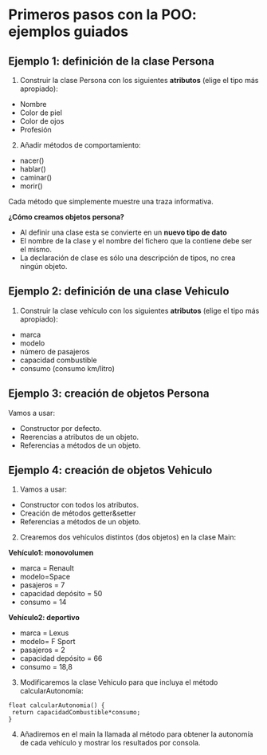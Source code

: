 # Primeros pasos con la POO: ejemplos guiados

## Ejemplo 1: definición de la clase Persona

1. Construir la clase Persona con los siguientes **atributos** (elige el tipo más apropiado):

- Nombre
- Color de piel
- Color de ojos
- Profesión

2. Añadir métodos de comportamiento:

- nacer()
- hablar()
- caminar()
- morir()

Cada método que simplemente muestre una traza informativa.

**¿Cómo creamos objetos persona?**

- Al definir una clase esta se convierte en un **nuevo tipo de dato**
- El nombre de la clase y el nombre del fichero que la contiene debe ser el mismo.
- La declaración de clase es sólo una descripción de tipos, no crea ningún objeto.


## Ejemplo 2: definición de una clase Vehiculo

1. Construir la clase vehículo con los siguientes **atributos** (elige el tipo más apropiado):

- marca
- modelo
- número de pasajeros
- capacidad combustible
- consumo (consumo km/litro)

## Ejemplo 3: creación de objetos Persona

Vamos a usar:

- Constructor por defecto.
- Reerencias a atributos de un objeto.
- Referencias a métodos de un objeto.


## Ejemplo 4: creación de objetos Vehiculo

1. Vamos a usar:

- Constructor con todos los atributos. 
- Creación de métodos getter&setter
- Referencias a métodos de un objeto.

2. Crearemos dos vehículos distintos (dos objetos) en la clase Main:

**Vehículo1: monovolumen**

- marca = Renault
- modelo=Space
- pasajeros = 7
- capacidad depósito = 50
- consumo = 14

**Vehículo2: deportivo**

- marca = Lexus
- modelo= F Sport
- pasajeros = 2
- capacidad depósito = 66
- consumo = 18,8

3. Modificaremos la clase Vehiculo para que incluya el método calcularAutonomía:

```
float calcularAutonomia() {
 return capacidadCombustible*consumo;
}

```
4. Añadiremos en el main la llamada al método para obtener la autonomía de cada vehículo y mostrar los resultados por consola.

